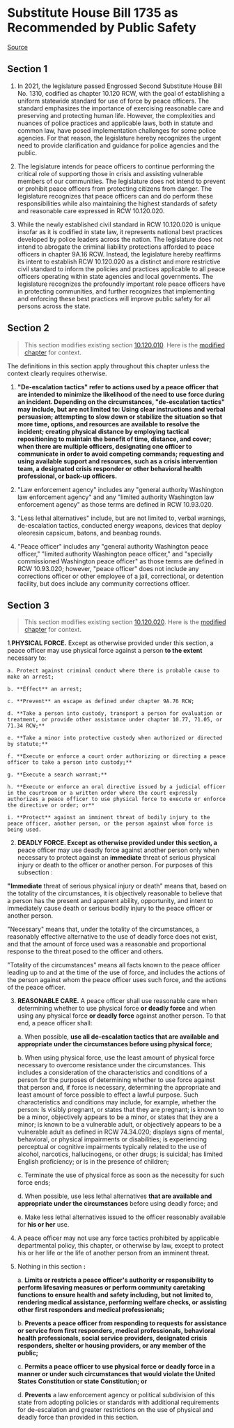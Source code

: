 # Substitute House Bill 1735 as Recommended by Public Safety

[Source](http://lawfilesext.leg.wa.gov/biennium/2021-22/Xml/Bills/House%20Bills/1735-S.xml)
## Section 1
1. In 2021, the legislature passed Engrossed Second Substitute House Bill No. 1310, codified as chapter 10.120 RCW, with the goal of establishing a uniform statewide standard for use of force by peace officers. The standard emphasizes the importance of exercising reasonable care and preserving and protecting human life. However, the complexities and nuances of police practices and applicable laws, both in statute and common law, have posed implementation challenges for some police agencies. For that reason, the legislature hereby recognizes the urgent need to provide clarification and guidance for police agencies and the public.

2. The legislature intends for peace officers to continue performing the critical role of supporting those in crisis and assisting vulnerable members of our communities. The legislature does not intend to prevent or prohibit peace officers from protecting citizens from danger. The legislature recognizes that peace officers can and do perform these responsibilities while also maintaining the highest standards of safety and reasonable care expressed in RCW 10.120.020.

3. While the newly established civil standard in RCW 10.120.020 is unique insofar as it is codified in state law, it represents national best practices developed by police leaders across the nation. The legislature does not intend to abrogate the criminal liability protections afforded to peace officers in chapter 9A.16 RCW. Instead, the legislature hereby reaffirms its intent to establish RCW 10.120.020 as a distinct and more restrictive civil standard to inform the policies and practices applicable to all peace officers operating within state agencies and local governments. The legislature recognizes the profoundly important role peace officers have in protecting communities, and further recognizes that implementing and enforcing these best practices will improve public safety for all persons across the state.


## Section 2
> This section modifies existing section [10.120.010](/rcw/10_criminal_procedure/10.120_law_enforcement_and_correctional_officers—permissible_uses_of_force.md). Here is the [modified chapter](rcw/10_criminal_procedure/10.120_law_enforcement_and_correctional_officers—permissible_uses_of_force.md) for context.

The definitions in this section apply throughout this chapter unless the context clearly requires otherwise.

1. **"De-escalation tactics" refer to actions used by a peace officer that are intended to minimize the likelihood of the need to use force during an incident. Depending on the circumstances, "de-escalation tactics" may include, but are not limited to: Using clear instructions and verbal persuasion; attempting to slow down or stabilize the situation so that more time, options, and resources are available to resolve the incident; creating physical distance by employing tactical repositioning to maintain the benefit of time, distance, and cover; when there are multiple officers, designating one officer to communicate in order to avoid competing commands; requesting and using available support and resources, such as a crisis intervention team, a designated crisis responder or other behavioral health professional, or back-up officers.**

2. "Law enforcement agency" includes any "general authority Washington law enforcement agency" and any "limited authority Washington law enforcement agency" as those terms are defined in RCW 10.93.020.

3. "Less lethal alternatives" include, but are not limited to, verbal warnings, de-escalation tactics, conducted energy weapons, devices that deploy oleoresin capsicum, batons, and beanbag rounds.

4. "Peace officer" includes any "general authority Washington peace officer," "limited authority Washington peace officer," and "specially commissioned Washington peace officer" as those terms are defined in RCW 10.93.020; however, "peace officer" does not include any corrections officer or other employee of a jail, correctional, or detention facility, but does include any community corrections officer.


## Section 3
> This section modifies existing section [10.120.020](/rcw/10_criminal_procedure/10.120_law_enforcement_and_correctional_officers—permissible_uses_of_force.md). Here is the [modified chapter](rcw/10_criminal_procedure/10.120_law_enforcement_and_correctional_officers—permissible_uses_of_force.md) for context.

1.**PHYSICAL FORCE.** Except as otherwise provided under this section, a peace officer may use physical force against a person **to the extent** necessary to:

    a. Protect against criminal conduct where there is probable cause to make an arrest;

    b. **Effect** an arrest;

    c. **Prevent** an escape as defined under chapter 9A.76 RCW;

    d. **Take a person into custody, transport a person for evaluation or treatment, or provide other assistance under chapter 10.77, 71.05, or 71.34 RCW;**

    e. **Take a minor into protective custody when authorized or directed by statute;**

    f. **Execute or enforce a court order authorizing or directing a peace officer to take a person into custody;**

    g. **Execute a search warrant;**

    h. **Execute or enforce an oral directive issued by a judicial officer in the courtroom or a written order where the court expressly authorizes a peace officer to use physical force to execute or enforce the directive or order; or**

    i. **Protect** against an imminent threat of bodily injury to the peace officer, another person, or the person against whom force is being used.

2. **DEADLY FORCE. Except as otherwise provided under this section, a** peace officer may use deadly force against another person only when necessary to protect against an **immediate** threat of serious physical injury or death to the officer or another person. For purposes of this subsection :

**"Immediate** threat of serious physical injury or death" means that, based on the totality of the circumstances, it is objectively reasonable to believe that a person has the present and apparent ability, opportunity, and intent to immediately cause death or serious bodily injury to the peace officer or another person.

"Necessary" means that, under the totality of the circumstances, a reasonably effective alternative to the use of deadly force does not exist, and that the amount of force used was a reasonable and proportional response to the threat posed to the officer and others.

"Totality of the circumstances" means all facts known to the peace officer leading up to and at the time of the use of force, and includes the actions of the person against whom the peace officer uses such force, and the actions of the peace officer.

3. **REASONABLE CARE.** A peace officer shall use reasonable care when determining whether to use physical force **or deadly force** and when using any physical force **or deadly force** against another person. To that end, a peace officer shall:

    a. When possible, **use all de-escalation tactics that are available and appropriate under the circumstances before using physical force**;

    b. When using physical force, use the least amount of physical force necessary to overcome resistance under the circumstances. This includes a consideration of the characteristics and conditions of a person for the purposes of determining whether to use force against that person and, if force is necessary, determining the appropriate and least amount of force possible to effect a lawful purpose. Such characteristics and conditions may include, for example, whether the person: Is visibly pregnant, or states that they are pregnant; is known to be a minor, objectively appears to be a minor, or states that they are a minor; is known to be a vulnerable adult, or objectively appears to be a vulnerable adult as defined in RCW 74.34.020; displays signs of mental, behavioral, or physical impairments or disabilities; is experiencing perceptual or cognitive impairments typically related to the use of alcohol, narcotics, hallucinogens, or other drugs; is suicidal; has limited English proficiency; or is in the presence of children;

    c. Terminate the use of physical force as soon as the necessity for such force ends;

    d. When possible, use  less lethal alternatives **that are available and appropriate under the circumstances** before using deadly force; and

    e. Make less lethal alternatives issued to the officer reasonably available for **his or her** use.

4. A peace officer may not use any force tactics prohibited by applicable departmental policy, this chapter, or otherwise by law, except to protect his or her life or the life of another person from an imminent threat.

5. Nothing in this section **:**

    a. **Limits or restricts a peace officer's authority or responsibility to perform lifesaving measures or perform community caretaking functions to ensure health and safety including, but not limited to, rendering medical assistance, performing welfare checks, or assisting other first responders and medical professionals;**

    b. **Prevents a peace officer from responding to requests for assistance or service from first responders, medical professionals, behavioral health professionals, social service providers, designated crisis responders, shelter or housing providers, or any member of the public;**

    c. **Permits a peace officer to use physical force or deadly force in a manner or under such circumstances that would violate the United States Constitution or state Constitution; or**

    d. **Prevents** a law enforcement agency or political subdivision of this state from adopting policies or standards with additional requirements for de-escalation and greater restrictions on the use of physical and deadly force than provided in this section.

